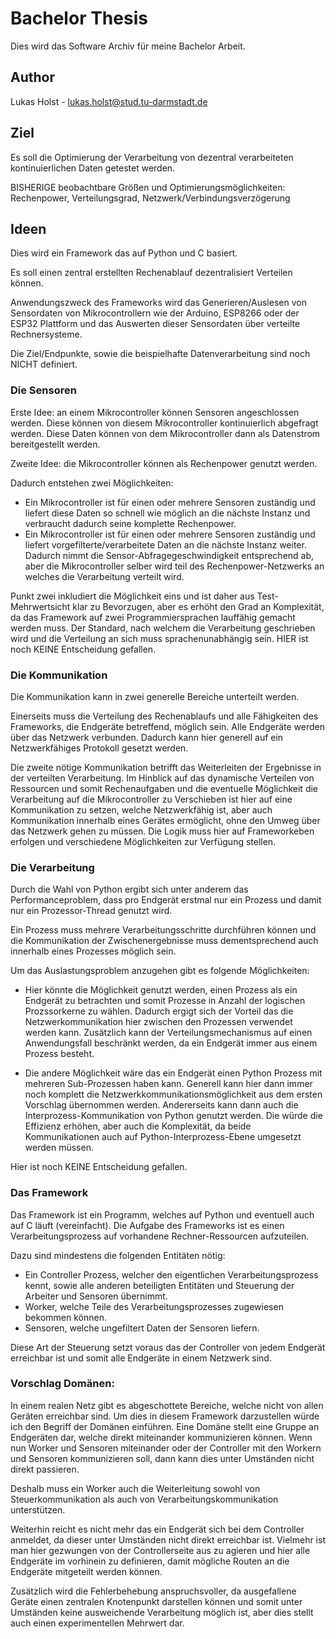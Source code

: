 # Bachelor Thesis
Dies wird das Software Archiv für meine Bachelor Arbeit.

## Author
Lukas Holst - lukas.holst@stud.tu-darmstadt.de

## Ziel
Es soll die Optimierung der Verarbeitung von dezentral verarbeiteten kontinuierlichen Daten getestet werden.

BISHERIGE beobachtbare Größen und Optimierungsmöglichkeiten: Rechenpower, Verteilungsgrad, Netzwerk/Verbindungsverzögerung

## Ideen
Dies wird ein Framework das auf Python und C basiert. 

Es soll einen zentral erstellten Rechenablauf dezentralisiert Verteilen können.

Anwendungszweck des Frameworks wird das Generieren/Auslesen von Sensordaten von Mikrocontrollern wie der Arduino, 
ESP8266 oder der ESP32 Plattform und das Auswerten dieser Sensordaten über verteilte Rechnersysteme.

Die Ziel/Endpunkte, sowie die beispielhafte Datenverarbeitung sind noch NICHT definiert.

### Die Sensoren
Erste Idee: an einem Mikrocontroller können Sensoren angeschlossen werden. 
Diese können von diesem Mikrocontroller kontinuierlich abgefragt werden.
Diese Daten können von dem Mikrocontroller dann als Datenstrom bereitgestellt werden.

Zweite Idee: die Mikrocontroller können als Rechenpower genutzt werden. 

Dadurch entstehen zwei Möglichkeiten: 
* Ein Mikrocontroller ist für einen oder mehrere Sensoren zuständig und 
liefert diese Daten so schnell wie möglich an die nächste Instanz und verbraucht dadurch seine komplette Rechenpower.
* Ein Mikrocontroller ist für einen oder mehrere Sensoren zuständig und
liefert vorgefilterte/verarbeitete Daten an die nächste Instanz weiter.
Dadurch nimmt die Sensor-Abfragegeschwindigkeit entsprechend ab, 
aber die Mikrocontroller selber wird teil des Rechenpower-Netzwerks an welches die Verarbeitung verteilt wird.

Punkt zwei inkludiert die Möglichkeit eins und ist daher aus Test- Mehrwertsicht klar zu Bevorzugen, 
aber es erhöht den Grad an Komplexität, da das Framework auf zwei Programmiersprachen lauffähig gemacht werden muss.
Der Standard, nach welchem die Verarbeitung geschrieben wird und die Verteilung an sich muss sprachenunabhängig sein.
HIER ist noch KEINE Entscheidung gefallen.

### Die Kommunikation
Die Kommunikation kann in zwei generelle Bereiche unterteilt werden. 

Einerseits muss die Verteilung des Rechenablaufs und alle Fähigkeiten des Frameworks, die Endgeräte betreffend, möglich sein.
Alle Endgeräte werden über das Netzwerk verbunden. Dadurch kann hier generell auf ein Netzwerkfähiges Protokoll gesetzt werden.

Die zweite nötige Kommunikation betrifft das Weiterleiten der Ergebnisse in der verteilten Verarbeitung.
Im Hinblick auf das dynamische Verteilen von Ressourcen und somit Rechenaufgaben und die eventuelle Möglichkeit 
die Verarbeitung auf die Mikrocontroller zu Verschieben ist hier auf eine Kommunikation zu setzen, 
welche Netzwerkfähig ist, aber auch Kommunikation innerhalb eines Gerätes ermöglicht,
ohne den Umweg über das Netzwerk gehen zu müssen.
Die Logik muss hier auf Frameworkeben erfolgen und verschiedene Möglichkeiten zur Verfügung stellen.

### Die Verarbeitung
Durch die Wahl von Python ergibt sich unter anderem das Performanceproblem, 
dass pro Endgerät erstmal nur ein Prozess und damit nur ein Prozessor-Thread genutzt wird.

Ein Prozess muss mehrere Verarbeitungsschritte durchführen können und die Kommunikation der Zwischenergebnisse
muss dementsprechend auch innerhalb eines Prozesses möglich sein.

Um das Auslastungsproblem anzugehen gibt es folgende Möglichkeiten:

* Hier könnte die Möglichkeit genutzt werden, einen Prozess als ein Endgerät zu betrachten
und somit Prozesse in Anzahl der logischen Prozssorkerne zu wählen. 
Dadurch ergigt sich der Vorteil das die Netzwerkommunikation hier zwischen den Prozessen verwendet werden kann.
Zusätzlich kann der Verteilungsmechanismus auf einen Anwendungsfall beschränkt werden,
da ein Endgerät immer aus einem Prozess besteht.

* Die andere Möglichkeit wäre das ein Endgerät einen Python Prozess mit mehreren Sub-Prozessen haben kann.
Generell kann hier dann immer noch komplett die Netzwerkkommunikationsmöglichkeit aus dem ersten Vorschlag übernommen werden.
Andererseits kann dann auch die Interprozess-Kommunikation von Python genutzt werden. Die würde die Effizienz erhöhen,
aber auch die Komplexität, da beide Kommunikationen auch auf Python-Interprozess-Ebene umgesetzt werden müssen.

Hier ist noch KEINE Entscheidung gefallen.

### Das Framework
Das Framework ist ein Programm, welches auf Python und eventuell auch auf C läuft (vereinfacht).
Die Aufgabe des Frameworks ist es einen Verarbeitungsprozess auf vorhandene Rechner-Ressourcen aufzuteilen.

Dazu sind mindestens die folgenden Entitäten nötig: 

* Ein Controller Prozess, welcher den eigentlichen Verarbeitungsprozess kennt, sowie alle anderen beteiligten Entitäten
und Steuerung der Arbeiter und Sensoren übernimmt.
* Worker, welche Teile des Verarbeitungsprozesses zugewiesen bekommen können.
* Sensoren, welche ungefiltert Daten der Sensoren liefern.

Diese Art der Steuerung setzt voraus das der Controller von jedem Endgerät erreichbar ist und
somit alle Endgeräte in einem Netzwerk sind.

### Vorschlag Domänen: 
In einem realen Netz gibt es abgeschottete Bereiche, welche nicht von allen Geräten erreichbar sind.
Um dies in diesem Framework darzustellen würde ich den Begriff der Domänen einführen. 
Eine Domäne stellt eine Gruppe an Endgeräten dar, welche direkt miteinander kommunizieren können. 
Wenn nun Worker und Sensoren miteinander oder der Controller mit den Workern und Sensoren kommunizieren soll, 
dann kann dies unter Umständen nicht direkt passieren.

Deshalb muss ein Worker auch die Weiterleitung sowohl von Steuerkommunikation als auch von Verarbeitungskommunikation
unterstützen.

Weiterhin reicht es nicht mehr das ein Endgerät sich bei dem Controller anmeldet, 
da dieser unter Umständen nicht direkt erreichbar ist. 
Vielmehr ist man hier gezwungen von der Controllerseite aus zu agieren und hier alle Endgeräte im vorhinein zu definieren,
damit mögliche Routen an die Endgeräte mitgeteilt werden können.

Zusätzlich wird die Fehlerbehebung anspruchsvoller, da ausgefallene Geräte einen zentralen Knotenpunkt darstellen können
und somit unter Umständen keine ausweichende Verarbeitung möglich ist, aber dies stellt auch einen experimentellen Mehrwert dar.
